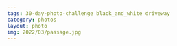 ```yaml
---
tags: 30-day-photo-challenge black_and_white driveway
category: photos
layout: photo
img: 2022/03/passage.jpg
---
```

